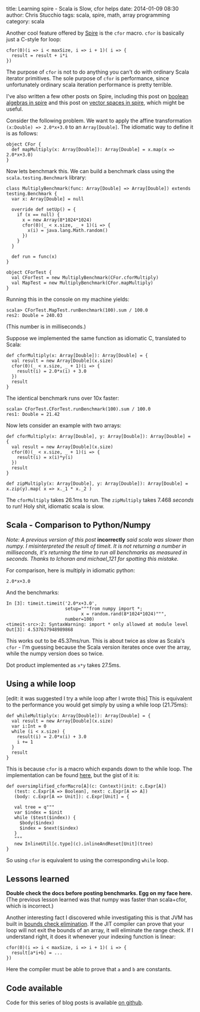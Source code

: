 title: Learning spire - Scala is Slow, cfor helps
date: 2014-01-09 08:30
author: Chris Stucchio
tags: scala, spire, math, array programming
category: scala




Another cool feature offered by [Spire](https://github.com/non/spire) is the `cfor` macro. `cfor` is basically just a C-style for loop:

    cfor(0)(i => i < maxSize, i => i + 1)( i => {
      result = result + i*i
    })

The purpose of `cfor` is not to do anything you can't do with ordinary Scala iterator primitives. The sole purpose of `cfor` is performance, since unfortunately ordinary scala iteration performance is pretty terrible.

I've also written a few other posts on Spire, including this post on [boolean algebras in spire](/blog/2013/learning_spire_boolean_algebra.html) and this post on [vector spaces in spire](http://www.chrisstucchio.com/blog/2013/learning_spire_vector_space.html), which might be useful.



Consider the following problem. We want to apply the affine transformation `(x:Double) => 2.0*x+3.0` to an `Array[Double]`. The idiomatic way to define it is as follows:

    object CFor {
      def mapMultiply(x: Array[Double]): Array[Double] = x.map(x => 2.0*x+3.0)
    }

Now lets benchmark this. We can build a benchmark class using the `scala.testing.Benchmark` library:

    class MultiplyBenchmark(func: Array[Double] => Array[Double]) extends testing.Benchmark {
      var x: Array[Double] = null

      override def setUp() = {
        if (x == null) {
          x = new Array(8*1024*1024)
          cfor(0)(_ < x.size, _ + 1)(i => {
            x(i) = java.lang.Math.random()
          })
        }
      }

      def run = func(x)
    }

    object CForTest {
      val CForTest = new MultiplyBenchmark(CFor.cforMultiply)
      val MapTest = new MultiplyBenchmark(CFor.mapMultiply)
    }

Running this in the console on my machine yields:

    scala> CForTest.MapTest.runBenchmark(100).sum / 100.0
    res2: Double = 240.03

(This number is in milliseconds.)

Suppose we implemented the same function as idiomatic C, translated to Scala:

    def cforMultiply(x: Array[Double]): Array[Double] = {
      val result = new Array[Double](x.size)
      cfor(0)(_ < x.size, _ + 1)(i => {
        result(i) = 2.0*x(i) + 3.0
      })
      result
    }

The identical benchmark runs over 10x faster:

    scala> CForTest.CForTest.runBenchmark(100).sum / 100.0
    res1: Double = 21.42

Now lets consider an example with two arrays:

    def cforMultiply(x: Array[Double], y: Array[Double]): Array[Double] = {
      val result = new Array[Double](x.size)
      cfor(0)(_ < x.size, _ + 1)(i => {
        result(i) = x(i)*y(i)
      })
      result
    }

    def zipMultiply(x: Array[Double], y: Array[Double]): Array[Double] = x.zip(y).map( x => x._1 * x._2 )

The `cforMultiply` takes 26.1ms to run. The `zipMultiply` takes 7.468 *seconds* to run! Holy shit, idiomatic scala is slow.

## Scala - Comparison to Python/Numpy

*Note: A previous version of this post* **incorrectly** *said scala was slower than numpy. I misinterpreted the result of timeit. It is not returning a number in milliseconds, it's returning the time to run all benchmarks as measured in seconds. Thanks to Ichoran and michael_121 for spotting this mistake.*

For comparison, here is multiply in idiomatic python:

    2.0*x+3.0

And the benchmarks:

    In [3]: timeit.timeit('2.0*x+3.0',
                          setup="""from numpy import *;
                                x = random.rand(8*1024*1024)""",
                          number=100)
    <timeit-src>:2: SyntaxWarning: import * only allowed at module level
    Out[3]: 4.537637948989868

This works out to be 45.37ms/run. This is about twice as slow as Scala's `cfor` - I'm guessing because the Scala version iterates once over the array, while the numpy version does so twice.

Dot product implemented as `x*y` takes 27.5ms.

## Using a while loop

[edit: it was suggested I try a while loop after I wrote this] This is equivalent to the performance you would get simply by using a while loop (21.75ms):

    def whileMultiply(x: Array[Double]): Array[Double] = {
      val result = new Array[Double](x.size)
      var i:Int = 0
      while (i < x.size) {
        result(i) = 2.0*x(i) + 3.0
        i += 1
      }
      result
    }

This is because `cfor` is a macro which expands down to the while loop. The implementation can be found [here](https://github.com/non/spire/blob/master/macros/src/main/scala/spire/macros/Syntax.scala#L70), but the gist of it is:

    def oversimplified_cforMacro[A](c: Context)(init: c.Expr[A])
       (test: c.Expr[A => Boolean], next: c.Expr[A => A])
       (body: c.Expr[A => Unit]): c.Expr[Unit] = {

       val tree = q"""
       var $index = $init
       while ($test($index)) {
         $body($index)
         $index = $next($index)
       }
       """
       new InlineUtil[c.type](c).inlineAndReset[Unit](tree)
    }

So using `cfor` is equivalent to using the corresponding `while` loop.

## Lessons learned

**Double check the docs before posting benchmarks. Egg on my face here.** (The previous lesson learned was that numpy was faster than scala+cfor, which is incorrect.)

Another interesting fact I discovered while investigating this is that JVM has built in [bounds check elimination](https://wikis.oracle.com/display/HotSpotInternals/RangeCheckElimination). If the JIT compiler can prove that your loop will not exit the bounds of an array, it will eliminate the range check. If I understand right, it does it whenever your indexing function is linear:

    cfor(0)(i => i < maxSize, i => i + 1)( i => {
      result[a*i+b] = ...
    })

Here the compiler must be able to prove that `a` and `b` are constants.

## Code available

Code for this series of blog posts is available [on github](https://github.com/stucchio/Spire-examples).
